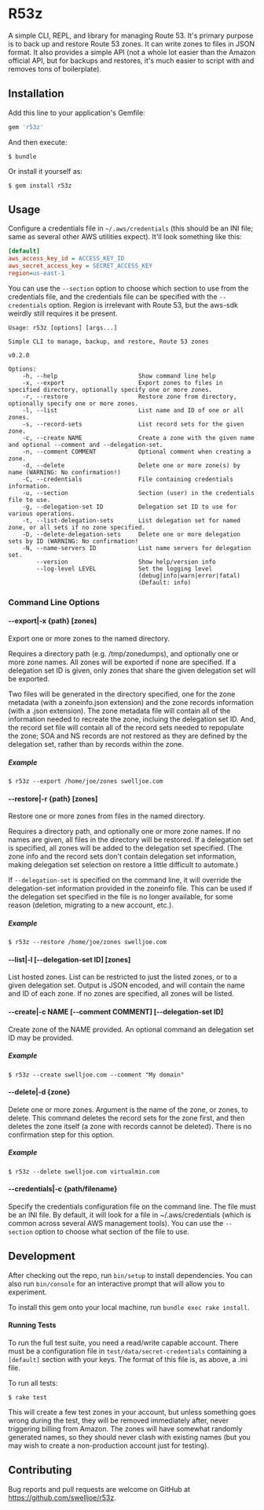 # R53z

A simple CLI, REPL, and library for managing Route 53. It's primary purpose is to back up and restore Route 53 zones. It can write zones to files in JSON format. It also provides a simple API (not a whole lot easier than the Amazon official API, but for backups and restores, it's much easier to script with and removes tons of boilerplate).

## Installation

Add this line to your application's Gemfile:

```ruby
gem 'r53z'
```

And then execute:

    $ bundle

Or install it yourself as:

    $ gem install r53z

## Usage

Configure a credentials file in `~/.aws/credentials` (this should be an INI file; same as several other AWS utilities expect). It'll look something like this:

```ini
[default]
aws_access_key_id = ACCESS_KEY_ID
aws_secret_access_key = SECRET_ACCESS_KEY
region=us-east-1
```

You can use the `--section` option to choose which section to use from the credentials file, and the credentials file can be specified with the `--credentials` option. Region is irrelevant with Route 53, but the aws-sdk weirdly still requires it be present.

```
Usage: r53z [options] [args...]

Simple CLI to manage, backup, and restore, Route 53 zones

v0.2.0

Options:
    -h, --help                       Show command line help
    -x, --export                     Export zones to files in specified directory, optionally specify one or more zones.
    -r, --restore                    Restore zone from directory, optionally specify one or more zones.
    -l, --list                       List name and ID of one or all zones.
    -s, --record-sets                List record sets for the given zone.
    -c, --create NAME                Create a zone with the given name and optional --comment and --delegation-set.
    -n, --comment COMMENT            Optional comment when creating a zone.
    -d, --delete                     Delete one or more zone(s) by name (WARNING: No confirmation!)
    -C, --credentials                File containing credentials information.
    -u, --section                    Section (user) in the credentials file to use.
    -g, --delegation-set ID          Delegation set ID to use for various operations.
    -t, --list-delegation-sets       List delegation set for named zone, or all sets if no zone specified.
    -D, --delete-delegation-sets     Delete one or more delegation sets by ID (WARNING: No confirmation!
    -N, --name-servers ID            List name servers for delegation set.
        --version                    Show help/version info
        --log-level LEVEL            Set the logging level
                                     (debug|info|warn|error|fatal)
                                     (Default: info)

```

### Command Line Options

#### --export|-x {path} [zones]

Export one or more zones to the named directory.

Requires a directory path (e.g. /tmp/zonedumps), and optionally one or more zone names. All zones will be exported if none are specified. If a delegation set ID is given, only zones that share the given delegation set will be exported.

Two files will be generated in the directory specified, one for the zone metadata (with a zoneinfo.json extension) and the zone records information (with a .json extension). The zone metadata file will contain all of the information needed to recreate the zone, incluing the delegation set ID. And, the record set file will contain all of the record sets needed to repopulate the zone; SOA and NS records are not restored as they are defined by the delegation set, rather than by records within the zone.

##### Example

```
$ r53z --export /home/joe/zones swelljoe.com
```

#### --restore|-r {path} [zones]

Restore one or more zones from files in the named directory.

Requires a directory path, and optionally one or more zone names. If no names are given, all files in the directory will be restored. If a delegation set is specified, all zones will be added to the delegation set specified. (The zone info and the record sets don't contain delegation set information, making delegation set selection on restore a little difficult to automate.)

If `--delegation-set` is specified on the command line, it will override the delegation-set information provided in the zoneinfo file. This can be used if the delegation set specified in the file is no longer available, for some reason (deletion, migrating to a new account, etc.).

##### Example

```
$ r53z --restore /home/joe/zones swelljoe.com
```

#### --list|-l [--delegation-set ID] [zones]

List hosted zones. List can be restricted to just the listed zones, or to a given delegation set. Output is JSON encoded, and will contain the name and ID of each zone. If no zones are specified, all zones will be listed.

#### --create|-c NAME [--comment COMMENT] [--delegation-set ID]

Create zone of the NAME provided. An optional command an delegation set ID may be provided.

##### Example

```
$ r53z --create swelljoe.com --comment "My domain"
```

#### --delete|-d {zone}

Delete one or more zones. Argument is the name of the zone, or zones, to delete. This command deletes the record sets for the zone first, and then deletes the zone itself (a zone with records cannot be deleted). There is no confirmation step for this option.

##### Example

```
$ r53z --delete swelljoe.com virtualmin.com
```

#### --credentials|-c {path/filename}

Specify the credentials configuration file on the command line. The file must be an INI file. By default, it will look for a file in ~/.aws/credentials (which is common across several AWS management tools). You can use the `--section` option to choose what section of the file to use.

## Development

After checking out the repo, run `bin/setup` to install dependencies. You can also run `bin/console` for an interactive prompt that will allow you to experiment.

To install this gem onto your local machine, run `bundle exec rake install`.

#### Running Tests

To run the full test suite, you need a read/write capable account. There must be a configuration file in `test/data/secret-credentials` containing a `[default]` section with your keys. The format of this file is, as above, a .ini file.

To run all tests:

```
$ rake test
```

This will create a few test zones in your account, but unless something goes wrong during the test, they will be removed immediately after, never triggering billing from Amazon. The zones will have somewhat randomly generated names, so they should never clash with existing names (but you may wish to create a non-production account just for testing).

## Contributing

Bug reports and pull requests are welcome on GitHub at https://github.com/swelljoe/r53z.
